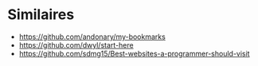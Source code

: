 # Similaires

- <https://github.com/andonary/my-bookmarks>
- <https://github.com/dwyl/start-here>
- <https://github.com/sdmg15/Best-websites-a-programmer-should-visit>
